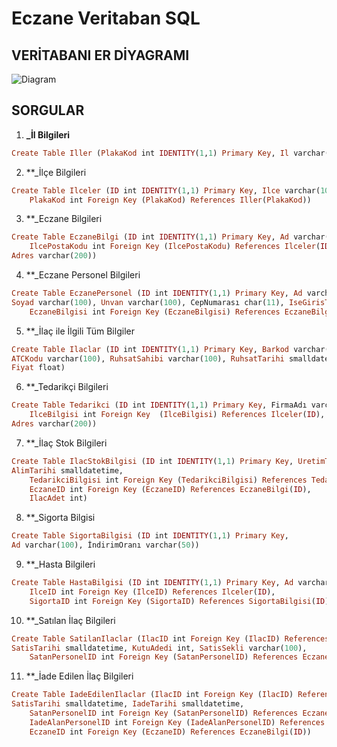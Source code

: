 # Eczane Veritaban SQL

## VERİTABANI ER DİYAGRAMI

![Diagram](https://user-images.githubusercontent.com/116449607/199587416-aff0c96c-5edc-4db0-a6e6-95babbd79c89.png)

## SORGULAR

1) **_İl Bilgileri**
```ruby
Create Table Iller (PlakaKod int IDENTITY(1,1) Primary Key, Il varchar(100))
```

2) **_İlçe Bilgileri
```ruby
Create Table Ilceler (ID int IDENTITY(1,1) Primary Key, Ilce varchar(100),
	PlakaKod int Foreign Key (PlakaKod) References Iller(PlakaKod))
```

3) **_Eczane Bilgileri
```ruby
Create Table EczaneBilgi (ID int IDENTITY(1,1) Primary Key, Ad varchar(100),
	IlcePostaKodu int Foreign Key (IlcePostaKodu) References Ilceler(ID),
Adres varchar(200))
```

4) **_Eczane Personel Bilgileri
```ruby
Create Table EczanePersonel (ID int IDENTITY(1,1) Primary Key, Ad varchar(100),
Soyad varchar(100), Unvan varchar(100), CepNumarası char(11), IseGirisTarihi smalldatetime, Maas money,
	EczaneBilgisi int Foreign Key (EczaneBilgisi) References EczaneBilgi(ID))
```

5) **_İlaç ile İlgili Tüm Bilgiler
```ruby
Create Table Ilaclar (ID int IDENTITY(1,1) Primary Key, Barkod varchar(100), IlacAdı varchar(100), EtkinMadde varchar(100),
ATCKodu varchar(100), RuhsatSahibi varchar(100), RuhsatTarihi smalldatetime, RuhsatNumarası varchar(100), KullanımYasi varchar(5),
Fiyat float)
```

6) **_Tedarikçi Bilgileri
```ruby
Create Table Tedarikci (ID int IDENTITY(1,1) Primary Key, FirmaAdı varchar(100),
	IlceBilgisi int Foreign Key  (IlceBilgisi) References Ilceler(ID),
Adres varchar(200))
```

7) **_İlaç Stok Bilgileri
```ruby
Create Table IlacStokBilgisi (ID int IDENTITY(1,1) Primary Key, UretimTarihi smalldatetime, SonTuketimTarihi smalldatetime,
AlimTarihi smalldatetime, 
	TedarikciBilgisi int Foreign Key (TedarikciBilgisi) References Tedarikci(ID),
	EczaneID int Foreign Key (EczaneID) References EczaneBilgi(ID),
	IlacAdet int)
```

8) **_Sigorta Bilgisi
```ruby
Create Table SigortaBilgisi (ID int IDENTITY(1,1) Primary Key, 
Ad varchar(100), İndirimOranı varchar(50))
```

9) **_Hasta Bilgileri
```ruby
Create Table HastaBilgisi (ID int IDENTITY(1,1) Primary Key, Ad varchar(100), Soyad varchar(100),
	IlceID int Foreign Key (IlceID) References Ilceler(ID),
	SigortaID int Foreign Key (SigortaID) References SigortaBilgisi(ID))
```

10) **_Satılan İlaç Bilgileri
```ruby
Create Table SatilanIlaclar (IlacID int Foreign Key (IlacID) References Ilaclar(ID),
SatisTarihi smalldatetime, KutuAdedi int, SatisSekli varchar(100),
	SatanPersonelID int Foreign Key (SatanPersonelID) References EczanePersonel(ID))
```

11) **_İade Edilen İlaç Bilgileri
```ruby
Create Table IadeEdilenIlaclar (IlacID int Foreign Key (IlacID) References Ilaclar(ID),
SatisTarihi smalldatetime, IadeTarihi smalldatetime,
	SatanPersonelID int Foreign Key (SatanPersonelID) References EczanePersonel(ID),
	IadeAlanPersonelID int Foreign Key (IadeAlanPersonelID) References EczanePersonel(ID),
	EczaneID int Foreign Key (EczaneID) References EczaneBilgi(ID))
```
